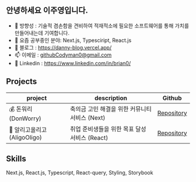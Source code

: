 ## 안녕하세요 이주영입니다. 

- 🎯 방향성 : 기술적 겸손함을 견비하여 적재적소에 필요한 소프트웨어를 통해 가치를 만들어내는데 기여합니다.
- 🌱 요즘 공부중인 분야: Next.js, Typesciript, React.js
- 📔 블로그 : https://danny-blog.vercel.app/
- 📫 이메일 : githubCodyman0@gmail.com
- 🔗 Linkedin : https://www.linkedin.com/in/brian0/

## Projects
| project | description | Github |
| --- | --- | --- |
| 💰 돈워리 (DonWorry) | 축의금 고민 해결을 위한 커뮤니티 서비스 (Next) | [Repository](https://github.com/dnd-side-project/dnd-10th-3-frontend) |
| 🐢 알리고올리고 (AligoOligo) | 취업 준비생들을 위한 목표 달성 서비스 (React) | [Repository](https://github.com/aligo-ligo/aligo-oligo-frontend-latest) |


## Skills
Next.js, React.js, Typescript, React-query, Styling, Storybook
